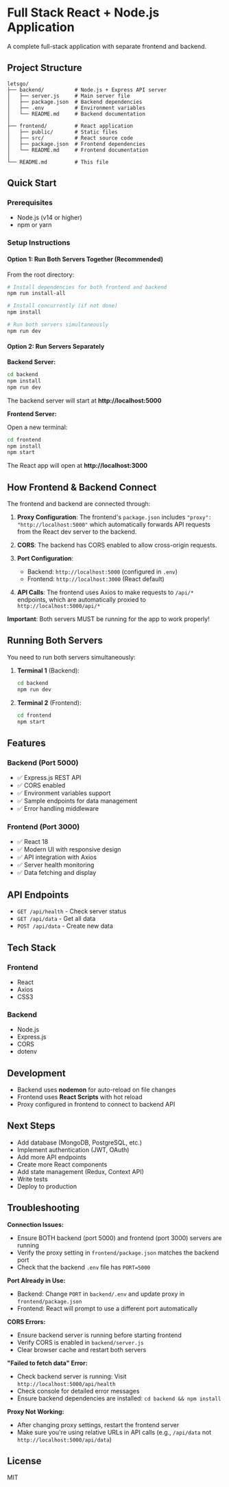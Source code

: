 # Full Stack React + Node.js Application

A complete full-stack application with separate frontend and backend.

## Project Structure

```
letsgo/
├── backend/          # Node.js + Express API server
│   ├── server.js     # Main server file
│   ├── package.json  # Backend dependencies
│   ├── .env          # Environment variables
│   └── README.md     # Backend documentation
│
├── frontend/         # React application
│   ├── public/       # Static files
│   ├── src/          # React source code
│   ├── package.json  # Frontend dependencies
│   └── README.md     # Frontend documentation
│
└── README.md         # This file
```

## Quick Start

### Prerequisites
- Node.js (v14 or higher)
- npm or yarn

### Setup Instructions

#### Option 1: Run Both Servers Together (Recommended)

From the root directory:

```bash
# Install dependencies for both frontend and backend
npm run install-all

# Install concurrently (if not done)
npm install

# Run both servers simultaneously
npm run dev
```

#### Option 2: Run Servers Separately

**Backend Server:**

```bash
cd backend
npm install
npm run dev
```

The backend server will start at **http://localhost:5000**

**Frontend Server:**

Open a new terminal:

```bash
cd frontend
npm install
npm start
```

The React app will open at **http://localhost:3000**

## How Frontend & Backend Connect

The frontend and backend are connected through:

1. **Proxy Configuration**: The frontend's `package.json` includes `"proxy": "http://localhost:5000"` which automatically forwards API requests from the React dev server to the backend.

2. **CORS**: The backend has CORS enabled to allow cross-origin requests.

3. **Port Configuration**:
   - Backend: `http://localhost:5000` (configured in `.env`)
   - Frontend: `http://localhost:3000` (React default)

4. **API Calls**: The frontend uses Axios to make requests to `/api/*` endpoints, which are automatically proxied to `http://localhost:5000/api/*`

**Important**: Both servers MUST be running for the app to work properly!

## Running Both Servers

You need to run both servers simultaneously:

1. **Terminal 1** (Backend):
   ```bash
   cd backend
   npm run dev
   ```

2. **Terminal 2** (Frontend):
   ```bash
   cd frontend
   npm start
   ```

## Features

### Backend (Port 5000)
- ✅ Express.js REST API
- ✅ CORS enabled
- ✅ Environment variables support
- ✅ Sample endpoints for data management
- ✅ Error handling middleware

### Frontend (Port 3000)
- ✅ React 18
- ✅ Modern UI with responsive design
- ✅ API integration with Axios
- ✅ Server health monitoring
- ✅ Data fetching and display

## API Endpoints

- `GET /api/health` - Check server status
- `GET /api/data` - Get all data
- `POST /api/data` - Create new data

## Tech Stack

### Frontend
- React
- Axios
- CSS3

### Backend
- Node.js
- Express.js
- CORS
- dotenv

## Development

- Backend uses **nodemon** for auto-reload on file changes
- Frontend uses **React Scripts** with hot reload
- Proxy configured in frontend to connect to backend API

## Next Steps

- Add database (MongoDB, PostgreSQL, etc.)
- Implement authentication (JWT, OAuth)
- Add more API endpoints
- Create more React components
- Add state management (Redux, Context API)
- Write tests
- Deploy to production

## Troubleshooting

**Connection Issues:**
- Ensure BOTH backend (port 5000) and frontend (port 3000) servers are running
- Verify the proxy setting in `frontend/package.json` matches the backend port
- Check that the backend `.env` file has `PORT=5000`

**Port Already in Use:**
- Backend: Change `PORT` in `backend/.env` and update proxy in `frontend/package.json`
- Frontend: React will prompt to use a different port automatically

**CORS Errors:**
- Ensure backend server is running before starting frontend
- Verify CORS is enabled in `backend/server.js`
- Clear browser cache and restart both servers

**"Failed to fetch data" Error:**
- Check backend server is running: Visit `http://localhost:5000/api/health`
- Check console for detailed error messages
- Ensure backend dependencies are installed: `cd backend && npm install`

**Proxy Not Working:**
- After changing proxy settings, restart the frontend server
- Make sure you're using relative URLs in API calls (e.g., `/api/data` not `http://localhost:5000/api/data`)

## License

MIT
